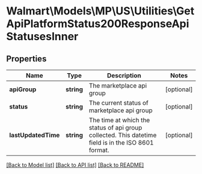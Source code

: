 # Walmart\Models\MP\US\Utilities\GetApiPlatformStatus200ResponseApiStatusesInner

## Properties

Name | Type | Description | Notes
------------ | ------------- | ------------- | -------------
**apiGroup** | **string** | The marketplace api group | [optional]
**status** | **string** | The current status of marketplace api group | [optional]
**lastUpdatedTime** | **string** | The time at which the status of api group collected. This datetime field is in the ISO 8601 format. | [optional]


[[Back to Model list]](./) [[Back to API list]](../../../../../README.md#supported-apis) [[Back to README]](../../../../../README.md)
